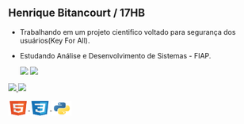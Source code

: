 ## Henrique Bitancourt / 17HB

- Trabalhando em um projeto cientifico voltado para segurança dos usuários(Key For All).
- Estudando Análise e Desenvolvimento de Sistemas - FIAP.
  <div> 
  
  
  <a href="http://www.linkedin.com/in/henrique-bitancourt-969819145" target="_blank"><img src="https://img.shields.io/badge/LinkedIn-0077B5?style=for-the-badge&logo=linkedin&logoColor=white" target="_blank"></a> 
  <a href = "mailto:henrique.bitancourt@gmail.com"><img src="https://img.shields.io/badge/-Gmail-%23333?style=for-the-badge&logo=gmail&logoColor=white" target="_blank"></a>
 

 
</div>

 <div>
  <a href="https://www.linkedin.com/in/henrique-bitancourt-969819145">
  <img height="180em" src="https://github-readme-stats.vercel.app/api?username=17hb&show_icons=true&theme=tokyonight&include_all_commits=true&count_private=true"/>
  <img height="180em" src="https://github-readme-stats.vercel.app/api/top-langs/?username=17hb&layout=compact&langs_count=7&theme=tokyonight"/>
</div>
  
 <div style="display: inline_block"><br>
  <!--<img align="center" alt="Rafa-Js" height="30" width="40" src="https://raw.githubusercontent.com/devicons/devicon/master/icons/javascript/javascript-plain.svg">-->
  <img align="center" alt="Rafa-HTML" height="30" width="40" src="https://raw.githubusercontent.com/devicons/devicon/master/icons/html5/html5-original.svg">
  <img align="center" alt="Rafa-CSS" height="30" width="40" src="https://raw.githubusercontent.com/devicons/devicon/master/icons/css3/css3-original.svg">
  <img align="center" alt="Rafa-Python" height="30" width="40" src="https://raw.githubusercontent.com/devicons/devicon/master/icons/python/python-original.svg">
 </div>
  
 ##
